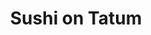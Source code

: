 ---
layout: place
title: "Sushi on Tatum"
permalink: /arizona/phoenix/sushi-on-tatum.html
stateAbbr: AZ
stateName: Arizona
cityName: Phoenix
seo:
  name: "Sushi on Tatum"
  type: Restaurant
  links: https://sushiontatumaz.kwickmenu.com/
description: "Looking for sushi in Phoenix, Arizona? Check out Sushi on Tatum for a delightful Japanese dining experience. Enjoy a variety of sushi and other dishes in a w..."
place_id: ChIJi4GexeFwK4cRCThRJrwkNIs
photos:
  - name: >-
      places/ChIJi4GexeFwK4cRCThRJrwkNIs/photos/AeeoHcIB-2jtqOz-kitTtxoM6Ahhz1Hxdi5iOKWGSgQCaETGQKbHCmdady4E8M6oT1i17TzPkagM-dL-SUudIMuxQwVWZWQivXGG-cxzwZKR6N43lzieiAzm4eE1ymJpKY18Wvb4AWaTZG71R_6r7YWRAM5ENCjJCC8DQVdW49cAUgeyDmX8thM6k2CCTDKeOecYhB0qpMkeIjf0cOVnSgB2JCZTf1lmcHamhyjDgww7pLIL1-vlK6M3upnXUIeuqQ_XxvPxNJ-8iiB6MK42gTaim2AiP0R_mtHoNh-wKssowjlxrBkGMps-23nhwpMb85zaJDN0EVMsxflXme392jWxCs8_zpuDgAwVUecRfDgd1SW9yNlrIdjBjtQwjJTR9UK09Ej7gp6DfH6c4y_-7jELoaTzH1m9OfIeYRo-tU96lnRb6ELl
    widthPx: 3024
    heightPx: 4032
    authorAttributions:
      - displayName: Jana Randolph
        uri: https://maps.google.com/maps/contrib/117156320505463703072
        photoUri: >-
          https://lh3.googleusercontent.com/a-/ALV-UjV-rXoOKUJyIuNJSbK8_p4b6uXmafQyfb9kJ5UBLr5fSDZh83dPDg=s100-p-k-no-mo
    flagContentUri: >-
      https://www.google.com/local/imagery/report/?cb_client=maps_api_places.places_api&image_key=!1e10!2sCIHM0ogKEICAgIDxvIyjwwE&hl=en-US
    googleMapsUri: >-
      https://www.google.com/maps/place//data=!3m4!1e2!3m2!1sCIHM0ogKEICAgIDxvIyjwwE!2e10!4m2!3m1!1s0x872b70e1c59e818b:0x8b3424bc26513809
  - name: >-
      places/ChIJi4GexeFwK4cRCThRJrwkNIs/photos/AeeoHcJec5qjxkh67C6W3RAk1kS_RBB-zuYGTf0OTR-6mAY58-QBuC4o7dtJvZUVPZtKIUFx9JZFitycOlDa1Z_XCq7BuFtkfL15S_O0rKK876ohhYYK713gobAJDE0wwjC_wgwfU85OsnYL7M29mBw8vipFyrhtyV_dSqQBlqi5pgTRkLsp6A9nuddA3d9G5hUZ7aACfJVtg5ZLD-5ZT0cSp3rgVroA5l9BaJEMp-cCrgrCjx-SevdVLuHB7MFpDm8qrfyXTdDKG-dUrHjX7-NvUyYAHPIUcwgtzoJK4F1UU4kFlKI_pg2hW9DwvErWP4FD7sNIz_do9n9iLpMH-fl74VWn0N5HYPkqGE08Z9yF2CvHNA9_6ENsLwwQJU9fZDnKQ6_ZmjONWGheIa2VefT4D0kSDaLg0BQRwikN6hp3IZJEPGrclYfeSkXT-rC9cZr3
    widthPx: 4000
    heightPx: 3000
    authorAttributions:
      - displayName: John McIntyre
        uri: https://maps.google.com/maps/contrib/103695006016332269979
        photoUri: >-
          https://lh3.googleusercontent.com/a-/ALV-UjXMzoM6Re-zbqCMg8_mcxCR6r_D5mz-OTxLiw1s74jEsNqeCJwRRA=s100-p-k-no-mo
    flagContentUri: >-
      https://www.google.com/local/imagery/report/?cb_client=maps_api_places.places_api&image_key=!1e10!2sCIABIhADycO2OACwtWelf2MABZxK&hl=en-US
    googleMapsUri: >-
      https://www.google.com/maps/place//data=!3m4!1e2!3m2!1sCIABIhADycO2OACwtWelf2MABZxK!2e10!4m2!3m1!1s0x872b70e1c59e818b:0x8b3424bc26513809
  - name: >-
      places/ChIJi4GexeFwK4cRCThRJrwkNIs/photos/AeeoHcJBF8pmnxynZpBh-_38vOpzijMGpb43bPjT59msyYdOKR9WjGY__4fcCcrC_sDzbor7atH5go8hIz0sCJzT15th5ooSHoRb7_a8rigB56rfpQIOVQA0pUcwxCZEhuTua_cC2Hi2UqiYq8wI5_pXNi78B6q8nV4pCYvUbKqx7-_YGNqE36CM9PrN_u8wEE46GTDPzXUcHQTmfSr1csz8rHsLuHsf7iU1KnCgyTqWybjV4a9YvK30wq6p1YSTCRNtLc-3ICQqQWPh6cBWIXeKVapciP_-oSUi0-l4na6zUIlOqcoAovjWpk0TjUBQLcts8gjRDpe-5q4fFJkoh9vCoyh90ou-xphovbqyxraHf_rDieBEaSgaRe8eqKVmIEBJLksGfC7FXhCYSRX1wP5ZdsNpNe0dNJ65zKW8rCf_l0WYVQ
    widthPx: 3024
    heightPx: 4032
    authorAttributions:
      - displayName: Geoffrey Pooley
        uri: https://maps.google.com/maps/contrib/106434606612578632766
        photoUri: >-
          https://lh3.googleusercontent.com/a/ACg8ocJmZ5UwJqXeq_5HbsXN9Av-JD01_Xrl7jApZ8TzZwrJB-Cfwg=s100-p-k-no-mo
    flagContentUri: >-
      https://www.google.com/local/imagery/report/?cb_client=maps_api_places.places_api&image_key=!1e10!2sCIHM0ogKEICAgIDv6fXdFg&hl=en-US
    googleMapsUri: >-
      https://www.google.com/maps/place//data=!3m4!1e2!3m2!1sCIHM0ogKEICAgIDv6fXdFg!2e10!4m2!3m1!1s0x872b70e1c59e818b:0x8b3424bc26513809
  - name: >-
      places/ChIJi4GexeFwK4cRCThRJrwkNIs/photos/AeeoHcKaR4TM6jVFv-3l8CwIpiSPs8cr-GN1gCMFW2VQHSJMwGGncfMfrJfrOuRIiE9f66G39rlyTotS6sKYawFHtfYzgj8A52f4LofYAXeNGdbADQRqpqJ1OVwh7WHmxR3OEe0-YwoW9R7M_RlExFafJBgr4AJuw4-YPpORiYatcjfvqTHhU7f9zlmDFNC2RD8RzCzRcJweO7ICYEarfzrLG1EfYUTugvrIOkfQPkCKhVEhTX43XAB6ubmIc5Say9Bzrw-lkgHVIj-qYRBFDHvReogRN2dzOYdeNf1VYo8AMJJPKu4W6A-PlZzQJIpeD8r3YcgBXWyympzAVL70mMevwCDDKtGlyT_Lg8ILvaKBc-1cMjcrWvxXY1d_pE95HUtp287-t8DvVCMHtUzeNeQU9J5MxnltBi1pqSacsodW_V7PhV1L
    widthPx: 1079
    heightPx: 1076
    authorAttributions:
      - displayName: A Stricklen
        uri: https://maps.google.com/maps/contrib/117587839509582074480
        photoUri: >-
          https://lh3.googleusercontent.com/a-/ALV-UjUlVOS_pTOKUvREl-MxH1t3EKVqegYnXSNnA-25XU2faF3mBA8RXw=s100-p-k-no-mo
    flagContentUri: >-
      https://www.google.com/local/imagery/report/?cb_client=maps_api_places.places_api&image_key=!1e10!2sCIHM0ogKEICAgICp48ntpQE&hl=en-US
    googleMapsUri: >-
      https://www.google.com/maps/place//data=!3m4!1e2!3m2!1sCIHM0ogKEICAgICp48ntpQE!2e10!4m2!3m1!1s0x872b70e1c59e818b:0x8b3424bc26513809
  - name: >-
      places/ChIJi4GexeFwK4cRCThRJrwkNIs/photos/AeeoHcII2v81QZURnlBVQH_1MvdN0Zql5DH9D2ujOkkjuMvvb-O8Uwg6qXUSo9kDcbGIYm9BCIXVOxIEfUkj-UjNGGsn5i6C8vUdF9d05CjSHnvdQw6BEa6x2tOSyN33-TolJsB7fVJ-WxI6Gi0h8xHZK7hIwwlsJ3J8piYQBirWZ3Ou3NHvNIRT1NREC7FMIm_j6G9MiqsB7HSvxjzbISsblASDwsq3QPzzmKj8ljSzUgk0xL3P0_KL53mAWrtpWbv0093VACz8roQCUNiLFs0MPjO_HcWkljxinSEMXvbXBC54keJESV6A3TdCq3iUP--JC_9FFo0aVeSwH08ftk2-7bquLhmzxi1U1iPQiPlf1_XusfunmkSFH6o5sfbeoN_Rw0_ieG2IS2ddWs2ND0AzzFSwbEgLAM7P8W5bOIulcmpjIhk
    widthPx: 3024
    heightPx: 4032
    authorAttributions:
      - displayName: Real Estate Adviser
        uri: https://maps.google.com/maps/contrib/109958999120175206444
        photoUri: >-
          https://lh3.googleusercontent.com/a-/ALV-UjXx6WmPBtoWbnCojRSbHOdkajvX_XLDLkc4TQvPHYB-4uUtB68F=s100-p-k-no-mo
    flagContentUri: >-
      https://www.google.com/local/imagery/report/?cb_client=maps_api_places.places_api&image_key=!1e10!2sCIHM0ogKEICAgMCQhqHo6AE&hl=en-US
    googleMapsUri: >-
      https://www.google.com/maps/place//data=!3m4!1e2!3m2!1sCIHM0ogKEICAgMCQhqHo6AE!2e10!4m2!3m1!1s0x872b70e1c59e818b:0x8b3424bc26513809
  - name: >-
      places/ChIJi4GexeFwK4cRCThRJrwkNIs/photos/AeeoHcIgQnPTzwbpoKBCkTORjQYZ5SUnrfWrsKir9hWJMEGxU1vvoM6HIqnrBjnvJJfFo02m3lSswsSD4Tp-ldV4SBimFB__oHNZoAanpQ1X_JIbhM0C5FmJ59Ia8m6kA40m0KNsVa6stCltCHMEwPnD6osznFjLxzCGrnsg3LRARXs6j7wntWr8kJxsrH-x_iuLt2taMtM5pHoevDUEjjfshLgruoihyg9PxL8neNW7_T60eV2tLxQ0wmSlDI6aYuLVIUuxU5Vy9IRtBMK3-0onPYnygL9ILHc7GFUaDTIbdU6THC3dr1MgRU5Ak8E9IDtFsw9AAeVRPJT9PwCBoLUugxbG8SEf09Slq7t9VhxCN0P8XlAzxqnnPDVkS5IYZoCo4-1rqiZi6grJ_Zw9yvREbHclyxZ3ch0wHMt5ukUYfzHXJWs
    widthPx: 1242
    heightPx: 2208
    authorAttributions:
      - displayName: Maria Rizwan
        uri: https://maps.google.com/maps/contrib/108717086908767270940
        photoUri: >-
          https://lh3.googleusercontent.com/a/ACg8ocKdU2qsEHyMYi1aIk6lWvyM4G2nyRACgQ_-I7YuT61Nzow5WWE=s100-p-k-no-mo
    flagContentUri: >-
      https://www.google.com/local/imagery/report/?cb_client=maps_api_places.places_api&image_key=!1e10!2sCIHM0ogKEICAgICr4crr9AE&hl=en-US
    googleMapsUri: >-
      https://www.google.com/maps/place//data=!3m4!1e2!3m2!1sCIHM0ogKEICAgICr4crr9AE!2e10!4m2!3m1!1s0x872b70e1c59e818b:0x8b3424bc26513809
  - name: >-
      places/ChIJi4GexeFwK4cRCThRJrwkNIs/photos/AeeoHcKSe4_e6zKHTGVb2Q4Ffzbp5O7CSK-MYZu7b0-7ouhrkOeLVDNP5wcyj0nvgoyqi3o1-Hh2LwA9KIa_VCPTu8quSb1J6TswO8iKdkmMcwzGi1vawWQk6Qznnq0F7LgLv6xZzH5vEgJK8NXDfRacfafgdfEzY0n3Du5_ikTlhy6N-Tfau2mPdIZ7iXo7MdzrjIt5yW6KG9P5wMOMarWspBmqpE1uIth0qdRywbWJlkBBY_KM7iVtMCTmBkhnqqvokVrU3R4ayAodBHhyb3yI-Y-iAxDlGWZMOCRnCl4zNkCU3wuCWyLotMyhEicnLiXL2O6BNgS9rRMFBngLMgREOFFTbMryRGiu6JWMBA-PDsVikIhlQzPvNKelx-tvIC7Qz3L9_H6qsKCkzh3bRdWj86hm9mva5S30m5Gm15sUaS9AUw
    widthPx: 4032
    heightPx: 1908
    authorAttributions:
      - displayName: Jason Kelly
        uri: https://maps.google.com/maps/contrib/110756822874948872859
        photoUri: >-
          https://lh3.googleusercontent.com/a-/ALV-UjX4IL9rDxwSeBtTYJR1VPFaxkNiqz-lW3Jx4fR8dMkoKs-ViWMYgg=s100-p-k-no-mo
    flagContentUri: >-
      https://www.google.com/local/imagery/report/?cb_client=maps_api_places.places_api&image_key=!1e10!2sCIHM0ogKEICAgICM-6-Qew&hl=en-US
    googleMapsUri: >-
      https://www.google.com/maps/place//data=!3m4!1e2!3m2!1sCIHM0ogKEICAgICM-6-Qew!2e10!4m2!3m1!1s0x872b70e1c59e818b:0x8b3424bc26513809
  - name: >-
      places/ChIJi4GexeFwK4cRCThRJrwkNIs/photos/AeeoHcLdajCHIoPdRuU8H2-UW9b9L2paaCA8wAOLjZt9AtKaZtplook8e7EEcFOFJnxTmnrWgR7uKEzcNY2ULgX6DkrQgXuqt-RtHJMTmQNcMQulOPPjOkfr-6SmgrJ7NsRwX6A5kyOeCs_i9j12xgF0ABgaq81qJYjXd9wl_W9wXTYlcvE16MqzGAtSWh03M3m-0wKmncAA-izHzYXhEUeNYrm6aKyTXzsTpfNKkM79svZaeVaVd3hx0dINjTZvNtH0MSNNCAxgS_0O9Ms6ih-inwXp7rKR97YZ30tbKSIHAnKvpjLO_iUdree7ynfGdjFKj8-tJ-YK9EBOhYQUuxY3kY2Le4a0wRkiBoWk97-IWbJdF7RnM_2692pAHA-SpmWPUickHmtYJlBuhSSvHiN3na0QLHd0Hvk9gkCH9ILh93xzMgmb
    widthPx: 3024
    heightPx: 4032
    authorAttributions:
      - displayName: Dakota Catman
        uri: https://maps.google.com/maps/contrib/114426281475349089839
        photoUri: >-
          https://lh3.googleusercontent.com/a-/ALV-UjXCHrGMUbu9pN6zov7XogbCx8xmsNMrWmL54xjp7G8chvee_0U=s100-p-k-no-mo
    flagContentUri: >-
      https://www.google.com/local/imagery/report/?cb_client=maps_api_places.places_api&image_key=!1e10!2sCIHM0ogKEICAgIDrmKDX3gE&hl=en-US
    googleMapsUri: >-
      https://www.google.com/maps/place//data=!3m4!1e2!3m2!1sCIHM0ogKEICAgIDrmKDX3gE!2e10!4m2!3m1!1s0x872b70e1c59e818b:0x8b3424bc26513809
  - name: >-
      places/ChIJi4GexeFwK4cRCThRJrwkNIs/photos/AeeoHcKizznFXsPI9j_ypyfmrYHhqAL6hUKmVj-AO1xYqgt5ioZD-U7e-lIWqoEPpfQlcl3ZhXf9OvbbijJ5in9w2kxOdNEuI4LipcacEVFNaM5gy2PTx1LybjJBjibDuS7vr_G-xnb2gKF4HY8GGuJ5p3RB0QqG_N_CKmAnIS4IdegVrw6eojsMJB1psgJgix-uCo7HjZAd9da8ydYTWq7DAI4w0mXmSvNvbMwm7VX4MU_dI0FANYhHydky3rGUyAKRDULfLR9OAHSyofduAdz3NM6MfBgYRSsUp8e5a5NmL1uY9Ef19QyOnAK-8FphKfgFGUOxFvJZZEjluy2egtpg94i-hwHGbmSW92A07Cvk7eWAqyww1FABw_T8gj6a18AHL7-Uawkerv8fX-5MU-I9tfxH4UkzFIfqo2v8CRdMBjf3CsXg
    widthPx: 4032
    heightPx: 3024
    authorAttributions:
      - displayName: Phil Maxwell
        uri: https://maps.google.com/maps/contrib/109200400821436480876
        photoUri: >-
          https://lh3.googleusercontent.com/a/ACg8ocIEahJjiiR7B6dgwwKMcTFimWZSHCGD78DoQJCZzEMEEPFamA=s100-p-k-no-mo
    flagContentUri: >-
      https://www.google.com/local/imagery/report/?cb_client=maps_api_places.places_api&image_key=!1e10!2sCIHM0ogKEICAgID2kpOd4wE&hl=en-US
    googleMapsUri: >-
      https://www.google.com/maps/place//data=!3m4!1e2!3m2!1sCIHM0ogKEICAgID2kpOd4wE!2e10!4m2!3m1!1s0x872b70e1c59e818b:0x8b3424bc26513809
  - name: >-
      places/ChIJi4GexeFwK4cRCThRJrwkNIs/photos/AeeoHcJYZOdzWIid8TG1GH6cU5bK7PxgIocZ4fmB-nzU8gvUyN3WUMpAgfd8HAzMIlchMyS66oyPXrccLTf70wun6QQWq9SyqlVPTMmCZIooVVsq3hjOnfxcyjeVS3YNEyq56f8NC0iCk9o7V0LaKH57yfrH8VKDDxfOe-c-hefrRihYhsCYT7tfVKAN4kNTvu1m4mIf5Ih6SBs5lLntXZatbzSN5zGx4lVVGbKTy7rTJrsUH7nExBaShE6U3YmqwOu_QHV3IdlM5a6PyPybpsXKdbbyrxdUPSRet1NXfgqXFq_Sp5vLgnIMF-IBDPWOvoZE_OZE92MTa2WciPpY2F4wmMODr95FVaQOHDPGYbsdfRAHUf8dzTjksqwlFRTPHIBkzBcnr6aDIR0tRvwDt6JYjLce_v-ZZSBiAh5DMbKbJWCboiZqStBxF2u-R2YdgNw5
    widthPx: 3000
    heightPx: 4000
    authorAttributions:
      - displayName: John McIntyre
        uri: https://maps.google.com/maps/contrib/103695006016332269979
        photoUri: >-
          https://lh3.googleusercontent.com/a-/ALV-UjXMzoM6Re-zbqCMg8_mcxCR6r_D5mz-OTxLiw1s74jEsNqeCJwRRA=s100-p-k-no-mo
    flagContentUri: >-
      https://www.google.com/local/imagery/report/?cb_client=maps_api_places.places_api&image_key=!1e10!2sCIABIhADycO2OACwtWelf30ACFxM&hl=en-US
    googleMapsUri: >-
      https://www.google.com/maps/place//data=!3m4!1e2!3m2!1sCIABIhADycO2OACwtWelf30ACFxM!2e10!4m2!3m1!1s0x872b70e1c59e818b:0x8b3424bc26513809
address: '20910 N Tatum Blvd #150, Phoenix, AZ 85050, USA'
street: '20910 N Tatum Blvd #150'
city: Phoenix
state: AZ
zip: '85050'
country: USA
neighborhood: Desert Ridge West
latitude: '33.675139'
longitude: '-111.979869'
accessibility_options:
  wheelchairAccessibleParking: true
  wheelchairAccessibleEntrance: true
  wheelchairAccessibleRestroom: true
  wheelchairAccessibleSeating: true
business_status: OPERATIONAL
name: Sushi on Tatum
google_maps_links:
  directionsUri: >-
    https://www.google.com/maps/dir//''/data=!4m7!4m6!1m1!4e2!1m2!1m1!1s0x872b70e1c59e818b:0x8b3424bc26513809!3e0
  placeUri: https://maps.google.com/?cid=10030682660576245769
  writeAReviewUri: >-
    https://www.google.com/maps/place//data=!4m3!3m2!1s0x872b70e1c59e818b:0x8b3424bc26513809!12e1
  reviewsUri: >-
    https://www.google.com/maps/place//data=!4m4!3m3!1s0x872b70e1c59e818b:0x8b3424bc26513809!9m1!1b1
  photosUri: >-
    https://www.google.com/maps/place//data=!4m3!3m2!1s0x872b70e1c59e818b:0x8b3424bc26513809!10e5
primary_type: Sushi Restaurant
opening_hours:
  regular: null
  current: null
secondary_opening_hours:
  regular:
    weekdayDescriptions: null
    type: null
  current:
    weekdayDescriptions: null
    type: null
phone: (480) 513-8699
price_level: PRICE_LEVEL_INEXPENSIVE
price_range: $10 &ndash; $20
rating: '4.4'
rating_count: 1696
website: https://sushiontatumaz.kwickmenu.com/
reviews: null
parking_options: null
payment_options: null
allow_dogs: null
curbside_pickup: null
delivery: null
dine_in: null
good_for_children: null
good_for_groups: null
good_for_sports: null
live_music: null
menu_for_children: null
outdoor_seating: null
reservable: null
restroom: null
serves_beer: null
serves_breakfast: null
serves_brunch: null
serves_cocktails: null
serves_coffee: null
serves_dinner: null
serves_dessert: null
serves_lunch: null
serves_vegetarian_food: null
serves_wine: null
takeout: null
summary: null

---